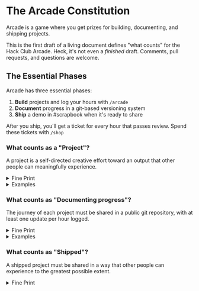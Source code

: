 # The Arcade Constitution

Arcade is a game where you get prizes for building, documenting, and shipping projects.

This is the first draft of a living document defines "what counts" for the Hack Club Arcade. Heck, it's not even a _finished_ draft. Comments, pull requests, and questions are welcome.

## The Essential Phases

Arcade has three essential phases:

1. **Build** projects and log your hours with `/arcade`
2. **Document** progress in a git-based versioning system
3. **Ship** a demo in #scrapbook when it's ready to share

After you ship, you'll get a ticket for every hour that passes review. Spend these tickets with `/shop`

### What counts as a "Project"?

A project is a self-directed creative effort toward an output that other people can meaningfully experience.

<details>
<summary>Fine Print</summary>
</details>

<details>
<summary>Examples</summary>
❌ Homework (not self-directed, usually no output that someone else can experience)
✅ Personal projects

❌ A drawing of a circuit (cannot meaningfully experience)
✅ A manufactured circuit

❌ Cooking a meal (insufficiently meaningful output)
✅ Publishing a recipe you developed over multiple iterations

❌ Completing the donut Blender tutorial (not self-directed)
✅ Modeling something you dreamed up and sketched

❌ Messing with Unity's particle system (no specific output)
✅ Publishing a playable game or demo online

❌ Watching a video on how to knit
✅ Knitting a sweater

</details>

### What counts as "Documenting progress"?

The journey of each project must be shared in a public git repository, with at least one update per hour logged.

<details>
<summary>Fine Print</summary>
* For code or other text-based content, each update must be in the repo. For everything else, images or videos are fine.
* Any git-based system is allowed, but GitHub is preferred. Many of our review automations are built around GitHub, so other systems may be more annoying for you to use.
</details>

<details>
<summary>Examples</summary>
❌ Screenshots of your code
✅ Links to commits on GitHub

❌ A description of your latest game feature in Slack
✅ A screenshot of your latest game feature on GitHub

More examples!!

</details>

### What counts as "Shipped"?

A shipped project must be shared in a way that other people can experience to the greatest possible extent.

<details>
<summary>Fine Print</summary>
* Ships must be shared in the Hack Club Slack with a post in #scrapbook
* There must be a component of the ship that can be experienced by people in Slack

<details>
<summary>Examples</summary>
❌ A scrapbook post verbally describing your website
✅ A link to a deployed version of the website

❌ A picture of your robot just sitting there
✅ A video of your robot completing its task

More examples!!

</details>

## The Essential Vibes

The gray areas of "what counts" are ultimately resolved with a vibe check. Here are some vibey questions we may ask ourselves when assessing whether something counts for Arcade:

- **How technical is this project?**
- **Is this person pushing themselves?**
- **Is this a high-agency project?**
- **Is this a good story?**
- **Am I amazed?**

These are not criteria or requirements, they are just vibes. But when a project is in a gray zone, these vibes guide our decisions.
